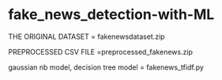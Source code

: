 # fake_news_detection-with-ML
THE ORIGINAL DATASET = fakenewsdataset.zip

PREPROCESSED CSV FILE =preprocessed_fakenews.zip 

gaussian nb model, decision tree model = fakenews_tfidf.py 
